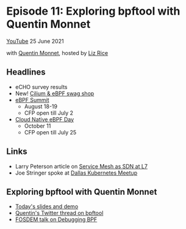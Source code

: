 # Episode 11: Exploring bpftool with Quentin Monnet

[YouTube](https://youtu.be/1EOLh3zzWP4)
25 June 2021

with [Quentin Monnet](https://github.com/qeole), hosted by [Liz Rice](https://twitter.com/lizrice)

## Headlines 

* eCHO survey results
* New! [Cilium & eBPF swag shop](https://shop.spreadshirt.com/cilium/)
* [eBPF Summit](https://ebpf.io/summit-2021)
  * August 18-19
  * CFP open till July 2
* [Cloud Native eBPF Day](https://events.linuxfoundation.org/cloud-native-ebpf-day-north-america/)
  * October 11
  * CFP open till July 25

## Links

* Larry Peterson article on [Service Mesh as SDN at L7](https://www.theregister.com/2021/06/25/service_mesh_sdn_layer_7/)
* Joe Stringer spoke at [Dallas Kubernetes Meetup](https://community.cncf.io/events/details/cncf-dallas-kubernetes-meetup-presents-cilium-ebpf-cloud-native-networking-security-observability/)


## Exploring bpftool with Quentin Monnet

* [Today's slides and demo](https://github.com/qmonnet/echo-bpftool)
* [Quentin's Twitter thread on bpftool](https://twitter.com/qeole/status/1101450782841466880)
* [FOSDEM talk on Debugging BPF](https://qmo.fr/docs/talk_20200202_debugging_ebpf.pdf)







